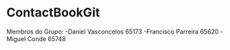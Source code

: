 # ContactBookGit
Membros do Grupo:
-Daniel Vasconcelos 65173
-Francisco Parreira 65620
-Miguel Conde 65748
